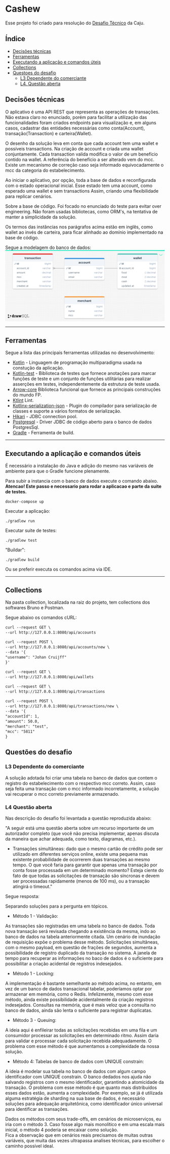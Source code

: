 # Cashew

Esse projeto foi criado para resolução
do [Desafio Técnico](https://caju.notion.site/Desafio-T-cnico-para-fazer-em-casa-218d49808fe14a4189c3ca664857de72) da
Caju.

## Índice

- [Decisões técnicas](#decisões-técnicas)
- [Ferramentas](#ferramentas)
- [Executando a aplicação e comandos úteis](#Executando-a-aplicação-e-comandos-úteis)
- [Collections](#collections)
- [Questoes do desafio](#questoes-do-desafio)
    + [L3 Dependente do comerciante](#L3-dependente-do-comerciante)
    + [L4. Questão aberta](#L4-questão-aberta)

## Decisões técnicas

O aplicativo é uma API REST que representa as operações de transações.
Não estava claro no enunciado, porém para facilitar a utilização das funcionalidades foram criados endpoints para
visualização e, em alguns casos, cadastrar das entidades necessárias como conta(Account), transação(Transaction) e
carteira(Wallet).

O desenho da solução leva em conta que cada account tem uma wallet e possíveis transactions.
Na criação de account e criada uma wallet conjuntamente.
Cada transaction valida modifica o valor de um benefício contido na wallet.
A referência do benefício a ser alterado vem do mcc. Existe um mecanismo de correção caso seja informado
equivocadamente o mcc da categoria do estabelecimento.

Ao iniciar o aplicativo, por opção, toda a base de dados e reconfigurada com o estado operacional inicial.
Esse estado tem uma account, como esperado uma wallet e sem transactions
Assim, criando uma flexibilidade para replicar cenários.

Sobre a base de código. Foi focado no enunciado do teste para evitar over engineering.
Não foram usadas bibliotecas, como ORM's, na tentativa de manter a simplicidade da solução.

Os termos das instâncias nos parágrafos acima estão em inglês, como wallet ao invés de carteira, para ficar alinhado ao
domínio implementado na base de código.

Segue a modelagem do banco de dados:
![Modelo banco de dados](images/db.png)

---

## Ferramentas

Segue a lista das principais ferramentas utilizadas no desenvolvimento:

- [Kotlin](https://github.com/JetBrains/kotlin) - Linguagem de programação multiparadigma usada na constução da
  aplicação.
- [Kotlin-test](https://kotlinlang.org/api/core/kotlin-test/) - Biblioteca de testes que fornece anotações para marcar
  funções de teste e um conjunto de funções utilitárias para realizar asserções em testes, independentemente da
  estrutura de teste usada.
- [Arrow-core](https://arrow-kt.io/) Biblioteca funcional que fornece as principais construções do mundo FP.
- [Ktlint](https://github.com/pinterest/ktlint) Lint.
- [Kotlinx-serialization-json](https://github.com/Kotlin/kotlinx.serialization) - Plugin do compilador para serialização
  de classes e suporte a vários formatos de serialização.
- [Hikari](https://github.com/brettwooldridge/HikariCP) - JDBC connection pool.
- [Postgresql](https://jdbc.postgresql.org/) - Driver JDBC de código aberto para o banco de dados PostgresSql.
- [Gradle](https://gradle.org/) - Ferramenta de build.

---

## Executando a aplicação e comandos úteis

É necessário a instalação do Java e adição do mesmo nas variáveis de ambiente para que o Gradle funcione plenamente.

Para subir a instancia com o banco de dados execute o comando abaixo.
__Atencao! Este passo e necessario para rodar a aplicacao e parte da suite de testes.__

```console
docker-compose up
```

Executar a aplicação:

```console
./gradlew run
```

Executar suite de testes:

```console
./gradlew test
```

"Buildar":

```console
./gradlew build
```

Ou se preferir executa os comandos acima via IDE.

---

## Collections

Na pasta collection, localizada na raiz do projeto, tem collections dos softwares Bruno e Postman.

Segue abaixo os comandos cURL:

```console
curl --request GET \
--url http://127.0.0.1:8080/api/accounts
```

```console
curl --request POST \
--url http://127.0.0.1:8080/api/accounts/new \
--data '{
"username": "Johan Cruijff"
}'
```

```console
curl --request GET \
--url http://127.0.0.1:8080/api/wallets
```

```console
curl --request GET \
--url http://127.0.0.1:8080/api/transactions
```

```console
curl --request POST \
--url http://127.0.0.1:8080/api/transactions/new \
--data '{
"accountId": 1,
"amount": 50.0,
"merchant": "test",
"mcc": "5811"
}
```

## Questões do desafio

### L3 Dependente do comerciante

A solução adotada foi criar uma tabela no banco de dados que contem o registro do estabelecimento com o respectivo
mcc correto. Assim, caso seja feita uma transação com o mcc informado incorretamente, a solução vai recuperar o mcc
correto previamente armazenado.

### L4 Questão aberta

Nas descrição do desafio foi levantada a questão reproduzida abaixo:

"A seguir está uma questão aberta sobre um recurso importante de um autorizador completo (que você não precisa
implementar, apenas discuta da maneira que achar adequada, como texto, diagramas, etc.).

- Transações simultâneas: dado que o mesmo cartão de crédito pode ser utilizado em diferentes serviços online, existe
  uma pequena mas existente probabilidade de ocorrerem duas transações ao mesmo tempo. O que você faria para garantir
  que apenas uma transação por conta fosse processada em um determinado momento? Esteja ciente do fato de que todas as
  solicitações de transação são síncronas e devem ser processadas rapidamente (menos de 100 ms), ou a transação atingirá
  o timeout."

Segue resposta:

Separando soluções para a pergunta em tópicos.

- Método 1 - Validação:

As transações são registradas em uma tabela no banco de dados.
Toda nova transação será revisada chegando a existência da mesma, indo ao banco de dados na tabela anteriormente
citada.
Um cenário de inundação de requisição expõe o problema desse método. Solicitações simultâneas, com o mesmo payload,
em questão de frações de segundos, aumenta a possibilidade de registro duplicado da transação no sistema.
A janela de tempo para recuperar as informações no baco de dados é o suficiente para possibilitar a criação
acidental de registros indesejados.

- Método 1 - Locking:

A implementação é bastante semelhante ao método acima, no entanto, em vez de um banco de dados transacional tabelar,
poderíamos optar por armazenar em memória, como o Redis. Infelizmente, mesmo com esse método, ainda existe possibilidade
acidentalmente da criação registros indesejados. Consultas na memória, que é mais veloz que a consulta no banco de
dados, ainda são lenta o suficiente para registrar duplicatas.

- Método 3 - Queuing:

A ideia aqui é enfileirar todas as solicitações recebidas em uma fila e um consumidor processar as solicitações em
determinado ritmo. Assim daria para validar e processar cada solicitação recebida adequadamente.
O problema com esse método é que aumentamos a complexidade da nossa solução.

- Método 4: Tabelas de banco de dados com UNIQUE constrain:

A ideia é modelar sua tabela no banco de dados com algum campo identificador com UNIQUE constrain. O banco dedados nos
ajuda não salvando registros com o mesmo identificador, garantindo a atomicidade da transação.
O problema com esse método é que quanto mais distribuídos esses dados estão, aumenta a complexidade. Por exemplo,
se já é utilizada alguma estratégia de sharding na sua base de dados, é necessário soluções para adequação
arquitetônica, como identificador único universal para identificar as transações.

Dados os métodos com seus trade-offs, em cenários de microserviços, eu iria com o método 3. 
Caso fosse algo mais monolítico e em uma escala mais inicial, o método 4 poderia se encaixar como solução.    
Fica a observação que em cenários reais precisamos de muitas outras variáveis, que muita das vezes ultrapassa
analises técnicas, para escolher o caminho possível ideal.